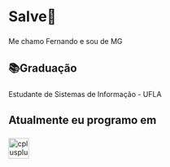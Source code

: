 <h1 align="left">Salve👋</h1>

###

<p align="left">Me chamo Fernando e sou de MG</p>

###

<h2 align="left">📚Graduação</h2>

###

<p align="left">Estudante de Sistemas de Informação - UFLA</p>

###

<h2 align="left">Atualmente eu programo em </h2>

###

<div align="left">
  <img src="https://cdn.jsdelivr.net/gh/devicons/devicon/icons/cplusplus/cplusplus-original.svg" height="40" alt="cplusplus logo"  />
</div>

###

<div align="left">
</div>

###
